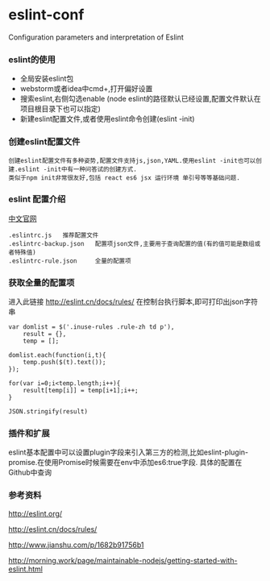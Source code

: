 # eslint-conf
Configuration parameters and interpretation of Eslint

### eslint的使用

*  全局安装eslint包
*  webstorm或者idea中cmd+,打开偏好设置
*  搜索eslint,右侧勾选enable (node eslint的路径默认已经设置,配置文件默认在项目根目录下也可以指定)
*  新建eslint配置文件,或者使用eslint命令创建(eslint -init)

###  创建eslint配置文件
    创建eslint配置文件有多种姿势,配置文件支持js,json,YAML.使用eslint -init也可以创建.eslint -init中有一种问答试的创建方式.
    类似于npm init非常很友好,包括 react es6 jsx 运行环境 单引号等等基础问题.

### eslint 配置介绍

[中文官网](http://eslint.cn/docs/rules/)   
    
    .eslintrc.js   推荐配置文件
    .eslintrc-backup.json   配置项json文件,主要用于查询配置的值(有的值可能是数组或者特殊值)
    .eslintrc-rule.json     全量的配置项
    
### 获取全量的配置项

进入此链接 http://eslint.cn/docs/rules/  在控制台执行脚本,即可打印出json字符串
    
`````
var domlist = $('.inuse-rules .rule-zh td p'),
    result = {},
    temp = [];
    
domlist.each(function(i,t){
    temp.push($(t).text());
});

for(var i=0;i<temp.length;i++){
    result[temp[i]] = temp[i+1];i++;
}

JSON.stringify(result)

`````

### 插件和扩展

eslint基本配置中可以设置plugin字段来引入第三方的检测,比如eslint-plugin-promise.在使用Promise时候需要在env中添加es6:true字段.
具体的配置在Github中查询

### 参考资料

http://eslint.org/

http://eslint.cn/docs/rules/

http://www.jianshu.com/p/1682b91756b1

http://morning.work/page/maintainable-nodejs/getting-started-with-eslint.html
